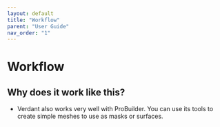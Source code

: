 ```yaml
---
layout: default
title: "Workflow"
parent: "User Guide"
nav_order: "1"
---
```


# Workflow

## Why does it work like this?

* Verdant also works very well with ProBuilder. You can use its tools to create simple meshes to use as masks or surfaces.